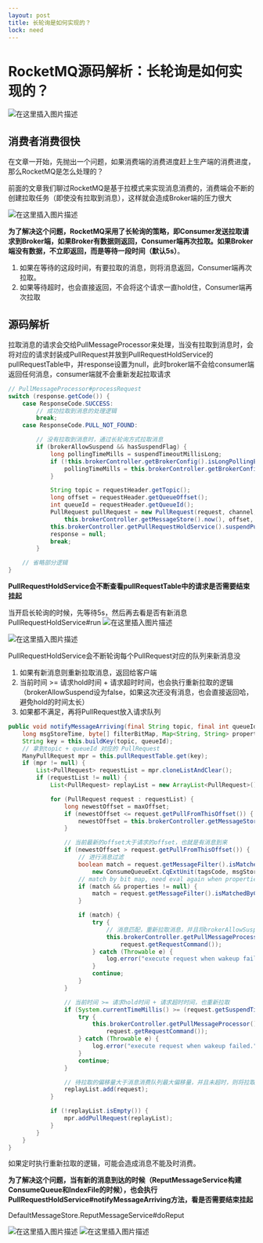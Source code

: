 ```yaml
---
layout: post
title: 长轮询是如何实现的？
lock: need
---
```


# RocketMQ源码解析：长轮询是如何实现的？

![在这里插入图片描述](https://img-blog.csdnimg.cn/2095b42c52f844379a4765acb62f5ae2.jpg?)
## 消费者消费很快
在文章一开始，先抛出一个问题，如果消费端的消费进度赶上生产端的消费进度，那么RocketMQ是怎么处理的？

前面的文章我们聊过RocketMQ是基于拉模式来实现消息消费的，消费端会不断的创建拉取任务（即使没有拉取到消息），这样就会造成Broker端的压力很大

![在这里插入图片描述](https://img-blog.csdnimg.cn/76d782c6e71f424e8d1f7328613722a2.png?)

**为了解决这个问题，RocketMQ采用了长轮询的策略，即Consumer发送拉取请求到Broker端，如果Broker有数据则返回，Consumer端再次拉取。如果Broker端没有数据，不立即返回，而是等待一段时间（默认5s）**。

1. 如果在等待的这段时间，有要拉取的消息，则将消息返回，Consumer端再次拉取。
2. 如果等待超时，也会直接返回，不会将这个请求一直hold住，Consumer端再次拉取

## 源码解析
拉取消息的请求会交给PullMessageProcessor来处理，当没有拉取到消息时，会将对应的请求封装成PullRequest并放到PullRequestHoldService的pullRequestTable中，并response设置为null，此时broker端不会给consumer端返回任何消息，consumer端就不会重新发起拉取请求


```java
// PullMessageProcessor#processRequest
switch (response.getCode()) {
    case ResponseCode.SUCCESS:
        // 成功拉取到消息的处理逻辑
        break;
    case ResponseCode.PULL_NOT_FOUND:

        // 没有拉取到消息时，通过长轮询方式拉取消息
        if (brokerAllowSuspend && hasSuspendFlag) {
            long pollingTimeMills = suspendTimeoutMillisLong;
            if (!this.brokerController.getBrokerConfig().isLongPollingEnable()) {
                pollingTimeMills = this.brokerController.getBrokerConfig().getShortPollingTimeMills();
            }

            String topic = requestHeader.getTopic();
            long offset = requestHeader.getQueueOffset();
            int queueId = requestHeader.getQueueId();
            PullRequest pullRequest = new PullRequest(request, channel, pollingTimeMills,
                this.brokerController.getMessageStore().now(), offset, subscriptionData, messageFilter);
            this.brokerController.getPullRequestHoldService().suspendPullRequest(topic, queueId, pullRequest);
            response = null;
            break;
        }

    // 省略部分逻辑
}
```
**PullRequestHoldService会不断查看pullRequestTable中的请求是否需要结束挂起**

当开启长轮询的时候，先等待5s，然后再去看是否有新消息
PullRequestHoldService#run
![在这里插入图片描述](https://img-blog.csdnimg.cn/2447ade006864971b0186322a90a7595.png?)

![在这里插入图片描述](https://img-blog.csdnimg.cn/268b8618805e4c86bbba7fea546c13c0.png?)

PullRequestHoldService会不断轮询每个PullRequest对应的队列来新消息没
1. 如果有新消息则重新拉取消息，返回给客户端
2. 当前时间 >= 请求hold时间 + 请求超时时间，也会执行重新拉取的逻辑（brokerAllowSuspend设为false，如果这次还没有消息，也会直接返回哈，避免hold的时间太长）
3. 如果都不满足，再将PullRequest放入请求队列
```java
public void notifyMessageArriving(final String topic, final int queueId, final long maxOffset, final Long tagsCode,
    long msgStoreTime, byte[] filterBitMap, Map<String, String> properties) {
    String key = this.buildKey(topic, queueId);
    // 拿到topic + queueId 对应的 PullRequest
    ManyPullRequest mpr = this.pullRequestTable.get(key);
    if (mpr != null) {
        List<PullRequest> requestList = mpr.cloneListAndClear();
        if (requestList != null) {
            List<PullRequest> replayList = new ArrayList<PullRequest>();

            for (PullRequest request : requestList) {
                long newestOffset = maxOffset;
                if (newestOffset <= request.getPullFromThisOffset()) {
                    newestOffset = this.brokerController.getMessageStore().getMaxOffsetInQueue(topic, queueId);
                }

                // 当前最新的offset大于请求的offset，也就是有消息到来
                if (newestOffset > request.getPullFromThisOffset()) {
                    // 进行消息过滤
                    boolean match = request.getMessageFilter().isMatchedByConsumeQueue(tagsCode,
                        new ConsumeQueueExt.CqExtUnit(tagsCode, msgStoreTime, filterBitMap));
                    // match by bit map, need eval again when properties is not null.
                    if (match && properties != null) {
                        match = request.getMessageFilter().isMatchedByCommitLog(null, properties);
                    }

                    if (match) {
                        try {
                            // 消息匹配，重新拉取消息，并且将brokerAllowSuspend设置为false，没拉到消息也不会挂起了
                            this.brokerController.getPullMessageProcessor().executeRequestWhenWakeup(request.getClientChannel(),
                                request.getRequestCommand());
                        } catch (Throwable e) {
                            log.error("execute request when wakeup failed.", e);
                        }
                        continue;
                    }
                }

                // 当前时间 >= 请求hold时间 + 请求超时时间，也重新拉取
                if (System.currentTimeMillis() >= (request.getSuspendTimestamp() + request.getTimeoutMillis())) {
                    try {
                        this.brokerController.getPullMessageProcessor().executeRequestWhenWakeup(request.getClientChannel(),
                            request.getRequestCommand());
                    } catch (Throwable e) {
                        log.error("execute request when wakeup failed.", e);
                    }
                    continue;
                }

                // 待拉取的偏移量大于消息消费队列最大偏移量，并且未超时，则将拉取任务重新放入，等待下一次检测
                replayList.add(request);
            }

            if (!replayList.isEmpty()) {
                mpr.addPullRequest(replayList);
            }
        }
    }
}
```

如果定时执行重新拉取的逻辑，可能会造成消息不能及时消费。

**为了解决这个问题，当有新的消息到达的时候（ReputMessageService构建ConsumeQueue和IndexFile的时候），也会执行PullRequestHoldService#notifyMessageArriving方法，看是否需要结束挂起**

DefaultMessageStore.ReputMessageService#doReput

![在这里插入图片描述](https://img-blog.csdnimg.cn/85b0575792614110a2e0795935150eec.png?)
![在这里插入图片描述](https://img-blog.csdnimg.cn/dea63b3d8b7f41afa610d0c1072d3b97.png?)